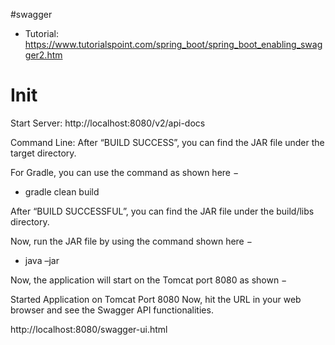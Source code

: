 #swagger

* Tutorial: https://www.tutorialspoint.com/spring_boot/spring_boot_enabling_swagger2.htm


# Init

Start Server: http://localhost:8080/v2/api-docs

Command Line:
After “BUILD SUCCESS”, you can find the JAR file under the target directory.

For Gradle, you can use the command as shown here −

- gradle clean build

After “BUILD SUCCESSFUL”, you can find the JAR file under the build/libs directory.

Now, run the JAR file by using the command shown here −

 - java –jar <JARFILE>

Now, the application will start on the Tomcat port 8080 as shown −

Started Application on Tomcat Port 8080
Now, hit the URL in your web browser and see the Swagger API functionalities.

http://localhost:8080/swagger-ui.html